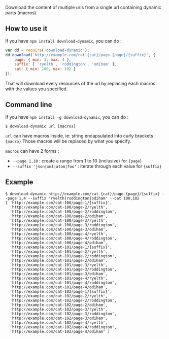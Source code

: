Download the content of multiple urls from a single url containing dynamic parts (macros).

## How to use it

If you have `npm install download-dynamic`, you can do :

```javascript
var dd = require('download-dynamic');
dd.download('http://example.com/cat-{cat}/page-{page}/{suffix}', {
	page: { min: 1, max: 4 },
	suffix: [ 'ryelth', 'roddington', 'odiham' ],
	cat: { min: 100, max: 102 }
});
```

That will download every resources of the url by replacing each macros with the values you specified.


## Command line

If you have `npm install -g download-dynamic`, you can do :

```
$ download-dynamic url [macros]
```
`url` can have macros inside, ie: string encapsulated into curly brackets : `{macro}`
Those macros will be replaced by what you specify.

`macros` can have 2 forms :
- `--page 1,10` : create a range from 1 to 10 (inclusive) for `{page}`
- `--suffix 'json|xml|atom|foo'` : iterate through each value for `{suffix}`

## Example

```
$ download-dynamic http://example.com/cat-{cat}/page-{page}/{suffix} --page 1,4 --suffix 'ryelth|roddington|odiham' --cat 100,102
[ 'http://example.com/cat-100/page-1/{suffix}',
  'http://example.com/cat-100/page-2/ryelth',
  'http://example.com/cat-100/page-2/roddington',
  'http://example.com/cat-100/page-2/odiham',
  'http://example.com/cat-100/page-3/ryelth',
  'http://example.com/cat-100/page-3/roddington',
  'http://example.com/cat-100/page-3/odiham',
  'http://example.com/cat-100/page-4/ryelth',
  'http://example.com/cat-100/page-4/roddington',
  'http://example.com/cat-100/page-4/odiham',
  'http://example.com/cat-101/page-1/{suffix}',
  'http://example.com/cat-101/page-2/ryelth',
  'http://example.com/cat-101/page-2/roddington',
  'http://example.com/cat-101/page-2/odiham',
  'http://example.com/cat-101/page-3/ryelth',
  'http://example.com/cat-101/page-3/roddington',
  'http://example.com/cat-101/page-3/odiham',
  'http://example.com/cat-101/page-4/ryelth',
  'http://example.com/cat-101/page-4/roddington',
  'http://example.com/cat-101/page-4/odiham',
  'http://example.com/cat-102/page-1/{suffix}',
  'http://example.com/cat-102/page-2/ryelth',
  'http://example.com/cat-102/page-2/roddington',
  'http://example.com/cat-102/page-2/odiham',
  'http://example.com/cat-102/page-3/ryelth',
  'http://example.com/cat-102/page-3/roddington',
  'http://example.com/cat-102/page-3/odiham',
  'http://example.com/cat-102/page-4/ryelth',
  'http://example.com/cat-102/page-4/roddington',
  'http://example.com/cat-102/page-4/odiham' ]
  ```